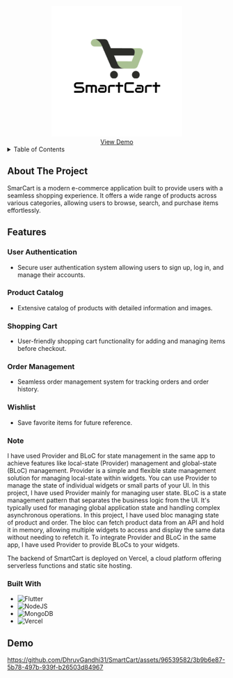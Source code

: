 <a name="readme-top"></a>
<!--
*** Thanks for checking out the Best-README-Template. If you have a suggestion
*** that would make this better, please fork the repo and create a pull request

<!-- PROJECT LOGO -->
<br />
<div align="center">
  <a href="https://github.com/DhruvGandhi31/SmartCart">
    <img src="logo.png" alt="Logo" width="300" height="300">
  </a>
  <br />
    <a href="https://github.com/github_username/repo_name">View Demo</a>

<!-- <h3 align="center">SmartCart</h3> -->

  <!-- <p align="center">
    project_description
    <br />
    
  </p> -->
</div>



<!-- TABLE OF CONTENTS -->
<details>
  <summary>Table of Contents</summary>
  <ol>
    <li>
      <a href="#about-the-project">About The Project</a>
      <ul>
        <li><a href="#Features">Built With</a></li>
      </ul>
      <ul>
        <li><a href="#built-with">Built With</a></li>
      </ul>
    </li>
    <li>
      <a href="#Demo">Demo Video</a>
      </li>
  </ol>
</details>



<!-- ABOUT THE PROJECT -->
## About The Project

<!-- [![Product Name Screen Shot][product-screenshot]](https://example.com) -->

SmarCart is a modern e-commerce application built to provide users with a seamless shopping experience. It offers a wide range of products across various categories, allowing users to browse, search, and purchase items effortlessly.

## Features

### User Authentication
- Secure user authentication system allowing users to sign up, log in, and manage their accounts.

### Product Catalog
- Extensive catalog of products with detailed information and images.

### Shopping Cart
- User-friendly shopping cart functionality for adding and managing items before checkout.

### Order Management
- Seamless order management system for tracking orders and order history.

### Wishlist
- Save favorite items for future reference.


### Note
I have used Provider and BLoC for state management in the same app to achieve features like local-state (Provider) management and global-state (BLoC) management. Provider is a simple and flexible state management solution for managing local-state within widgets. You can use Provider to manage the state of individual widgets or small parts of your UI. In this project, I have used Provider mainly for managing user state. BLoC is a state management pattern that separates the business logic from the UI. It's typically used for managing global application state and handling complex asynchronous operations. In this project, I have used bloc managing state of product and order. The bloc can fetch product data from an API and hold it in memory, allowing multiple widgets to access and display the same data without needing to refetch it. To integrate Provider and BLoC in the same app, I have used Provider to provide BLoCs to your widgets. 

The backend of SmartCart is deployed on Vercel, a cloud platform offering serverless functions and static site hosting.

### Built With
* ![Flutter](https://img.shields.io/badge/Flutter-%2302569B.svg?style=for-the-badge&logo=Flutter&logoColor=white)
* ![NodeJS](https://img.shields.io/badge/node.js-6DA55F?style=for-the-badge&logo=node.js&logoColor=white)
* ![MongoDB](https://img.shields.io/badge/MongoDB-%234ea94b.svg?style=for-the-badge&logo=mongodb&logoColor=white)
* ![Vercel](https://img.shields.io/badge/vercel-%23000000.svg?style=for-the-badge&logo=vercel&logoColor=white)


## Demo


https://github.com/DhruvGandhi31/SmartCart/assets/96539582/3b9b6e87-5b78-497b-939f-b26503d84967






